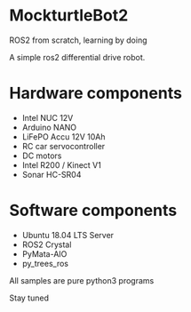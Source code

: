 # MockturtleBot2
ROS2 from scratch, learning by doing

A simple ros2 differential drive robot.

Hardware components
===================
- Intel NUC 12V
- Arduino NANO 
- LiFePO Accu 12V 10Ah
- RC car servocontroller
- DC motors
- Intel R200 / Kinect V1
- Sonar HC-SR04

Software components
===================
- Ubuntu 18.04 LTS Server
- ROS2 Crystal
- PyMata-AIO
- py_trees_ros

All samples are pure python3 programs

Stay tuned
